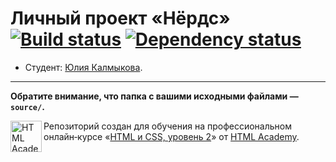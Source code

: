 # Личный проект «Нёрдс» [![Build status][travis-image]][travis-url] [![Dependency status][dependency-image]][dependency-url]

* Студент: [Юлия Калмыкова](https://up.htmlacademy.ru/adaptive/16/user/531323).
---

**Обратите внимание, что папка с вашими исходными файлами — `source/`.**

<a href="https://htmlacademy.ru/intensive/adaptive"><img align="left" width="50" height="50" alt="HTML Academy" src="https://up.htmlacademy.ru/static/img/intensive/adaptive/logo-for-github-2.png"></a>

Репозиторий создан для обучения на профессиональном онлайн‑курсе «[HTML и CSS, уровень 2](https://htmlacademy.ru/intensive/adaptive)» от [HTML Academy](https://htmlacademy.ru).

[travis-image]: https://travis-ci.com/htmlacademy-adaptive/531323-mishka-16.svg?branch=master
[travis-url]: https://travis-ci.com/htmlacademy-adaptive/531323-mishka-16
[dependency-image]: https://david-dm.org/htmlacademy-adaptive/531323-mishka-16/dev-status.svg?style=flat-square
[dependency-url]: https://david-dm.org/htmlacademy-adaptive/531323-mishka-16?type=dev
